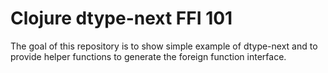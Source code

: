# Clojure dtype-next FFI 101

The goal of this repository is to show simple example of dtype-next and to
provide helper functions to generate the foreign function interface.
